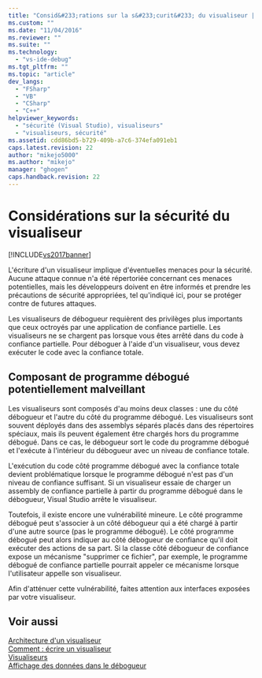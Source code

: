 ```yaml
---
title: "Consid&#233;rations sur la s&#233;curit&#233; du visualiseur | Microsoft Docs"
ms.custom: ""
ms.date: "11/04/2016"
ms.reviewer: ""
ms.suite: ""
ms.technology: 
  - "vs-ide-debug"
ms.tgt_pltfrm: ""
ms.topic: "article"
dev_langs: 
  - "FSharp"
  - "VB"
  - "CSharp"
  - "C++"
helpviewer_keywords: 
  - "sécurité (Visual Studio), visualiseurs"
  - "visualiseurs, sécurité"
ms.assetid: cdd86bd5-b729-409b-a7c6-374efa091eb1
caps.latest.revision: 22
author: "mikejo5000"
ms.author: "mikejo"
manager: "ghogen"
caps.handback.revision: 22
---
```

# Consid&#233;rations sur la s&#233;curit&#233; du visualiseur
[!INCLUDE[vs2017banner](../code-quality/includes/vs2017banner.md)]

L'écriture d'un visualiseur implique d'éventuelles menaces pour la sécurité.  Aucune attaque connue n'a été répertoriée concernant ces menaces potentielles, mais les développeurs doivent en être informés et prendre les précautions de sécurité appropriées, tel qu'indiqué ici, pour se protéger contre de futures attaques.  
  
 Les visualiseurs de débogueur requièrent des privilèges plus importants que ceux octroyés par une application de confiance partielle.  Les visualiseurs ne se chargent pas lorsque vous êtes arrêté dans du code à confiance partielle.  Pour déboguer à l'aide d'un visualiseur, vous devez exécuter le code avec la confiance totale.  
  
## Composant de programme débogué potentiellement malveillant  
 Les visualiseurs sont composés d'au moins deux classes : une du côté débogueur et l'autre du côté du programme débogué.  Les visualiseurs sont souvent déployés dans des assemblys séparés placés dans des répertoires spéciaux, mais ils peuvent également être chargés hors du programme débogué.  Dans ce cas, le débogueur sort le code du programme débogué et l'exécute à l'intérieur du débogueur avec un niveau de confiance totale.  
  
 L'exécution du code côté programme débogué avec la confiance totale devient problématique lorsque le programme débogué n'est pas d'un niveau de confiance suffisant.  Si un visualiseur essaie de charger un assembly de confiance partielle à partir du programme débogué dans le débogueur, Visual Studio arrête le visualiseur.  
  
 Toutefois, il existe encore une vulnérabilité mineure.  Le côté programme débogué peut s'associer à un côté débogueur qui a été chargé à partir d'une autre source \(pas le programme débogué\).  Le côté programme débogué peut alors indiquer au côté débogueur de confiance qu'il doit exécuter des actions de sa part.  Si la classe côté débogueur de confiance expose un mécanisme "supprimer ce fichier", par exemple, le programme débogué de confiance partielle pourrait appeler ce mécanisme lorsque l'utilisateur appelle son visualiseur.  
  
 Afin d'atténuer cette vulnérabilité, faites attention aux interfaces exposées par votre visualiseur.  
  
## Voir aussi  
 [Architecture d'un visualiseur](../debugger/visualizer-architecture.md)   
 [Comment : écrire un visualiseur](../debugger/how-to-write-a-visualizer.md)   
 [Visualiseurs](../debugger/create-custom-visualizers-of-data.md)   
 [Affichage des données dans le débogueur](../debugger/viewing-data-in-the-debugger.md)